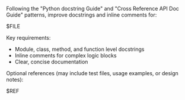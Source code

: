 Following the "Python docstring Guide" and "Cross Reference API Doc Guide" patterns, improve docstrings and inline comments for:

$FILE

Key requirements:
- Module, class, method, and function level docstrings
- Inline comments for complex logic blocks
- Clear, concise documentation

Optional references (may include test files, usage examples, or design notes):

$REF